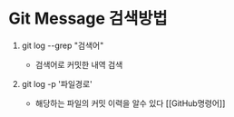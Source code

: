 # Git Message 검색방법

1. git log --grep "검색어"

   * 검색어로 커밋한 내역 검색
2. git log -p '파일경로'

   * 해당하는 파일의 커밋 이력을 알수 있다
[[GitHub명령어]]
